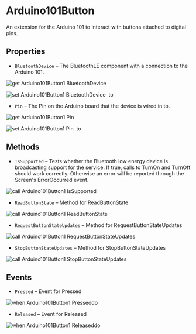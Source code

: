 # Arduino101Button

An extension for the Arduino 101 to interact with buttons attached to digital pins.

## Properties

+ <a name="BluetoothDevice"></a>`BluetoothDevice` – The BluetoothLE component with a connection to the Arduino 101.


![get Arduino101Button1 BluetoothDevice ](blocks/Arduino101Button.BluetoothDevice_getter.svg)


![set Arduino101Button1 BluetoothDevice  to](blocks/Arduino101Button.BluetoothDevice_setter.svg)

+ <a name="Pin"></a>`Pin` – The Pin on the Arduino board that the device is wired in to.


![get Arduino101Button1 Pin ](blocks/Arduino101Button.Pin_getter.svg)


![set Arduino101Button1 Pin  to](blocks/Arduino101Button.Pin_setter.svg)

## Methods

+ <a name="IsSupported"></a>`IsSupported` – Tests whether the Bluetooth low energy device is broadcasting support for the service. If true,
 calls to TurnOn and TurnOff should work correctly. Otherwise an error will be reported through
 the Screen's ErrorOccurred event.

![call Arduino101Button1 IsSupported](blocks/Arduino101Button.IsSupported.svg)

+ <a name="ReadButtonState"></a>`ReadButtonState` – Method for ReadButtonState

![call Arduino101Button1 ReadButtonState](blocks/Arduino101Button.ReadButtonState.svg)

+ <a name="RequestButtonStateUpdates"></a>`RequestButtonStateUpdates` – Method for RequestButtonStateUpdates

![call Arduino101Button1 RequestButtonStateUpdates](blocks/Arduino101Button.RequestButtonStateUpdates.svg)

+ <a name="StopButtonStateUpdates"></a>`StopButtonStateUpdates` – Method for StopButtonStateUpdates

![call Arduino101Button1 StopButtonStateUpdates](blocks/Arduino101Button.StopButtonStateUpdates.svg)

## Events

+ <a name="Pressed"></a>`Pressed` – Event for Pressed

![when Arduino101Button1 Presseddo](blocks/Arduino101Button.Pressed.svg)

+ <a name="Released"></a>`Released` – Event for Released

![when Arduino101Button1 Releaseddo](blocks/Arduino101Button.Released.svg)



